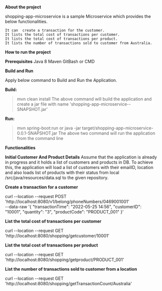 **About the project**

shopping-app-microservice is a sample Microservice which provides the below functionalities.

    It can  create a transaction for the customer.
    It lists the total cost of transactions per customer.
    It lists the total cost of transactions per product.
    It lists the number of transactions sold to customer from Australia.

**How to run the project**

**Prerequisites**
Java 8
Maven
GitBash or CMD

**Build and Run**

Apply below command to Build and Run the Application.

**Build:**
> mvn clean install
The above command will build the application and create a jar file with name 'shopping-app-microservice-<version>-SNAPSHOT.jar'

**Run:**
> mvn spring-boot:run
or
> java -jar target/shopping-app-microservice-0.0.1-SNAPSHOT.jar
The above two command will run the application from the command line

**Functionalities**

**Initial Customer And Product Details**
Assume that the application is already in progress and it holds a list of customers and products in DB.
To achieve this, the application will load a list of customers with their emailID, location and also loads list of products with their status from local /src/java/resources/data.sql to the given repository.

**Create a transaction for a customer**

curl --location --request POST 'http://localhost:8080/v1/belong/phoneNumbers/0469001001' \
--data-raw '{
    "transactionTime": "2022-05-25 14:56",
    "customerID": "10001",
    "quantity": "3",
    "productCode": "PRODUCT_001"
}'

**List the total cost of transactions per customer**

curl --location --request GET 'http://localhost:8080/shopping/getcustomer/10001'

**List the total cost of transactions per product**

curl --location --request GET 'http://localhost:8080/shopping/getproduct/PRODUCT_001'

**List the number of transactions sold to customer from a location**

curl --location --request GET 'http://localhost:8080/shopping/getTransactionCount/Australia'

